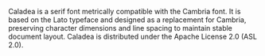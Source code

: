 Caladea is a serif font metrically compatible with the Cambria font.
It is based on the Lato typeface and designed as a replacement for Cambria,
preserving character dimensions and line spacing to maintain stable document layout.
Caladea is distributed under the Apache License 2.0 (ASL 2.0).
